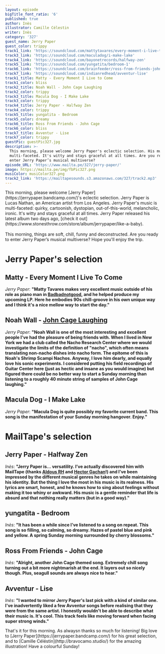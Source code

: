 ```yaml
---
layout: episode
bigTitle_font_ratio: '6'
published: true
author: Inès
illustrator: Camille Célestin
writer: Inès
category: '327'
guest_name: Jerry Paper
guest_color: trippy
track1_link: 'https://soundcloud.com/mattytavares/every-moment-i-live-to-come'
track3_link: 'https://soundcloud.com/maculadog/i-make-lake'
track4_link: 'https://soundcloud.com/bayonetrecords/halfway-zen'
track5_link: 'https://soundcloud.com/yungatita/bedroom-1'
track6_link: 'https://soundcloud.com/brainfeeder/ross-from-friends-john-cage-edit-1'
track7_link: 'https://soundcloud.com/indianredhead/avventur-lise'
track1_title: Matty - Every Moment I Live to Come
track1_color: bliss
track2_title: Noah Wall - John Cage Laughing
track2_color: trippy
track3_title: Macula Dog - I Make Lake
track3_color: trippy
track4_title: Jerry Paper - Halfway Zen
track4_color: trippy
track5_title: yungatita - Bedroom
track5_color: dreamy
track6_title: Ross From Friends - John Cage
track6_color: bliss
track7_title: Avventur - Lise
track7_color: trippy
guestPic: guestPic327.jpg
description: >-
  This morning, please welcome Jerry Paper's eclectic selection. His music is
  multi-faceted. It's witty and stays graceful at all times. Are you ready to
  enter Jerry Paper’s musical multiverse? 
episode_URL: 'https://www.mailta.pe/327/jerry-paper/'
image: https://mailta.pe/img/fbPic327.png
musiColor: musiColor327.png
track2_link: 'https://mailtapesounds.s3.amazonaws.com/327/track2.mp3'
---
```

<p id="introduction">This morning, please welcome [Jerry Paper](https://jerrypaper.bandcamp.com/)'s eclectic selection. Jerry Paper is Lucas Nathan, an American artist from Los Angeles. Jerry Paper's music is multi-faceted: quirky, cartoonish, dystopian, out-of-this-world, melancholic, ironic. It's witty and stays graceful at all times. Jerry Paper released his latest album two days ago, [check it out](https://www.stonesthrow.com/store/album/jerrypaper/like-a-baby). 
<br><br>
This morning, things are soft, chill, funny and deconstructed. Are you ready to enter Jerry Paper’s musical multiverse? Hope you'll enjoy the trip.</p>


# Jerry Paper's selection

## Matty - Every Moment I Live To Come
_Jerry Paper_: **"**Matty Tavares makes very excellent music outside of his role as piano man in [Badbadnotgood](https://www.mailta.pe/110/bbng/), and he helped produce my upcoming LP. Here he embodies 90s chill-groove in his own unique way and I think it's a nice mellow way to start the day.**"**

## Noah Wall - [John Cage Laughing](https://soundcloud.com/noahwall/john-cage-laughing)
_Jerry Paper_: **"**Noah Wall is one of the most interesting and excellent people I've had the pleasure of being friends with. When I lived in New York we had a club called the Nacho Research Center where we would investigate the limits of the definition of "nacho", which often means translating non-nacho dishes into nacho form. The epitome of this is Noah's Shrimp Scampi Nachos. Anyway, I love him dearly, and equally love his sonic experiments. I considered putting his field recordings of Guitar Center here (just as hectic and insane as you would imagine) but figured there could be no better way to start a Sunday morning than listening to a roughly 40 minute string of samples of John Cage laughing.**"**

## Macula Dog - I Make Lake
_Jerry Paper_: **"**Macula Dog is quite possibly my favorite current band. This song is the manifestation of your Sunday morning hangover. Enjoy.**"**


# MailTape's selection

## Jerry Paper - Halfway Zen
_Inès_: **"**Jerry Paper is... versatility. I’ve actually discovered him with MailTape (thanks [Aldous RH](https://www.mailta.pe/274/aldous-rh/) and [Hector Gachan](https://www.mailta.pe/289/hector-gachan/)!) and I’ve been impressed by the different musical genres he takes on while maintaining his identity. But the thing I love the most in his music is its realness. His lyrics are smart, honest, and he knows how to sing about feelings without making it too whiny or awkward. His music is a gentle reminder that life is absurd and that nothing really matters (but in a good way).**"**

## yungatita - Bedroom
_Inès_: **"**It has been a while since I’ve listened to a song on repeat. This song is so filling, so calming, so dreamy. Hazes of pastel blue and pink and yellow. A spring Sunday morning surrounded by cherry blossoms.**"**

## Ross From Friends - John Cage
_Inès_: **"**Alright, another John Cage themed song. Extremely chill song turning out a bit more nightmarish at the end. It layers out so nicely though. Plus, seagull sounds are always nice to hear.**"**

## Avventur - Lise
_Inès_: **"**I wanted to mirror Jerry Paper's last pick with a kind of similar one. I've inadvertently liked a few Avventur songs before realising that they were from the same artist. I honestly wouldn't be able to describe what their music is. It's cool. This track feels like moving forward when facing super strong winds.**"**


<p id="outroduction">That's it for this morning. As alwaysn thanks so much for listening! Big love to [Jerry Paper](https://jerrypaper.bandcamp.com/) for his great selection, and to [Camille Céléstin](http://bravocamo.studio/) for the amazing illustration! Have a colourful Sunday!</p>
